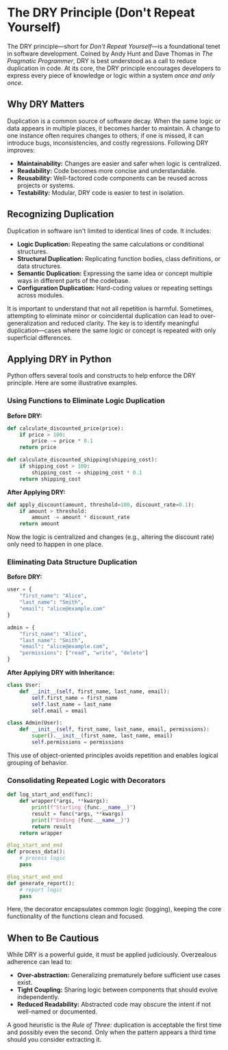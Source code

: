 # The DRY Principle (Don't Repeat Yourself)

The DRY principle—short for *Don't Repeat Yourself*—is a foundational tenet in software development. Coined by Andy Hunt and Dave Thomas in *The Pragmatic Programmer*, DRY is best understood as a call to reduce duplication in code. At its core, the DRY principle encourages developers to express every piece of knowledge or logic within a system *once and only once*.

## Why DRY Matters

Duplication is a common source of software decay. When the same logic or data appears in multiple places, it becomes harder to maintain. A change to one instance often requires changes to others; if one is missed, it can introduce bugs, inconsistencies, and costly regressions.
Following DRY improves:

- **Maintainability:** Changes are easier and safer when logic is centralized.
- **Readability:** Code becomes more concise and understandable.
- **Reusability:** Well-factored code components can be reused across projects or systems.
- **Testability:** Modular, DRY code is easier to test in isolation.

## Recognizing Duplication

Duplication in software isn't limited to identical lines of code. It includes:

- **Logic Duplication:** Repeating the same calculations or conditional structures.
- **Structural Duplication:** Replicating function bodies, class definitions, or data structures.
- **Semantic Duplication:** Expressing the same idea or concept multiple ways in different parts of the codebase.
- **Configuration Duplication:** Hard-coding values or repeating settings across modules.

It is important to understand that not all repetition is harmful. Sometimes, attempting to eliminate minor or coincidental duplication can lead to over-generalization and reduced clarity. The key is to identify meaningful duplication—cases where the same logic or concept is repeated with only superficial differences.

## Applying DRY in Python

Python offers several tools and constructs to help enforce the DRY principle. Here are some illustrative examples.

### Using Functions to Eliminate Logic Duplication

**Before DRY:**

```python
def calculate_discounted_price(price):
    if price > 100:
        price -= price * 0.1
    return price

def calculate_discounted_shipping(shipping_cost):
    if shipping_cost > 100:
        shipping_cost -= shipping_cost * 0.1
    return shipping_cost
```

**After Applying DRY:**

```python
def apply_discount(amount, threshold=100, discount_rate=0.1):
    if amount > threshold:
        amount -= amount * discount_rate
    return amount
```

Now the logic is centralized and changes (e.g., altering the discount rate) only need to happen in one place.

### Eliminating Data Structure Duplication

**Before DRY:**

```python
user = {
    "first_name": "Alice",
    "last_name": "Smith",
    "email": "alice@example.com"
}

admin = {
    "first_name": "Alice",
    "last_name": "Smith",
    "email": "alice@example.com",
    "permissions": ["read", "write", "delete"]
}
```

**After Applying DRY with Inheritance:**

```python
class User:
    def __init__(self, first_name, last_name, email):
        self.first_name = first_name
        self.last_name = last_name
        self.email = email

class Admin(User):
    def __init__(self, first_name, last_name, email, permissions):
        super().__init__(first_name, last_name, email)
        self.permissions = permissions
```

This use of object-oriented principles avoids repetition and enables logical grouping of behavior.

### Consolidating Repeated Logic with Decorators

```python
def log_start_and_end(func):
    def wrapper(*args, **kwargs):
        print(f"Starting {func.__name__}")
        result = func(*args, **kwargs)
        print(f"Ending {func.__name__}")
        return result
    return wrapper

@log_start_and_end
def process_data():
    # process logic
    pass

@log_start_and_end
def generate_report():
    # report logic
    pass
```

Here, the decorator encapsulates common logic (logging), keeping the core functionality of the functions clean and focused.

## When to Be Cautious

While DRY is a powerful guide, it must be applied judiciously. Overzealous adherence can lead to:

- **Over-abstraction:** Generalizing prematurely before sufficient use cases exist.
- **Tight Coupling:** Sharing logic between components that should evolve independently.
- **Reduced Readability:** Abstracted code may obscure the intent if not well-named or documented.

A good heuristic is the *Rule of Three*: duplication is acceptable the first time and possibly even the second. Only when the pattern appears a third time should you consider extracting it.
